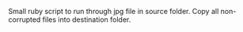 Small ruby script to run through jpg file in source folder. Copy all non-corrupted files into destination folder.
